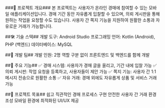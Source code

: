 ###📌 프로젝트 개요###
본 프로젝트는 사용자가 온라인 경매에 참여할 수 있는 모바일 애플리케이션입니다.
경매 기간 동안 자유롭게 입찰할 수 있으며, 의뢰 게시판을 통해 원하는 작업을 요청할 수도 있습니다.
사용자 간 쪽지 기능을 지원하여 원활한 소통과 자유로운 거래가 가능합니다.

##🛠 기술 스택##
개발 도구: Android Studio
프로그래밍 언어: Kotlin (Android), PHP (백엔드)
데이터베이스: MySQL

##👥 개발 팀##
개발 인원: 2명
역할 구분 없이 프론트엔드 및 백엔드를 함께 개발

##📱 주요 기능##
✅ 경매 시스템: 사용자가 경매 글을 올리고, 기간 내에 입찰 가능
✅ 의뢰 게시판: 작업 요청을 등록하고, 사용자들이 제안 가능
✅ 쪽지 기능: 사용자 간 1:1 메시지 전송으로 원활한 소통
✅ 자유 거래: 경매 외에도 자유롭게 상품 및 서비스 거래 가능

##📌 프로젝트 목표##
쉽고 직관적인 경매 프로세스 구현
안전한 사용자 간 거래 환경 조성
모바일 환경에 최적화된 UI/UX 제공
